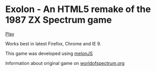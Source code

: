 Exolon - An HTML5 remake of the 1987 ZX Spectrum game
=============================================================================

[Play](http://newagebegins.github.com/exolon/exolon.html)

Works best in latest Firefox, Chrome and IE 9.

This game was developed using [melonJS](http://melonjs.org/)

Information about original game on [worldofspectrum.org](http://www.worldofspectrum.org/infoseekid.cgi?id=0001686)
